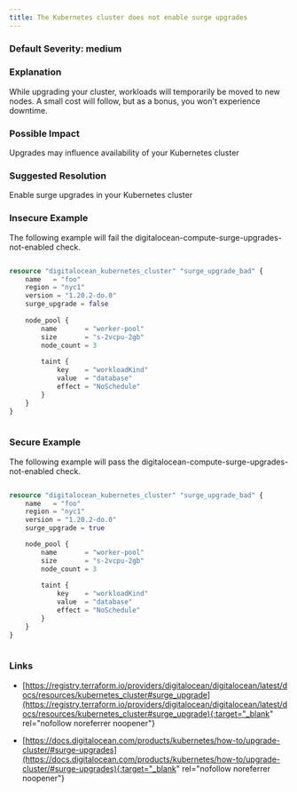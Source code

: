 ```yaml
---
title: The Kubernetes cluster does not enable surge upgrades
---
```


### Default Severity: <span class="severity medium">medium</span>

### Explanation

While upgrading your cluster, workloads will temporarily be moved to new nodes. A small cost will follow, but as a bonus, you won't experience downtime.

### Possible Impact
Upgrades may influence availability of your Kubernetes cluster

### Suggested Resolution
Enable surge upgrades in your Kubernetes cluster


### Insecure Example

The following example will fail the digitalocean-compute-surge-upgrades-not-enabled check.
```terraform

resource "digitalocean_kubernetes_cluster" "surge_upgrade_bad" {
	name   = "foo"
	region = "nyc1"
	version = "1.20.2-do.0"
	surge_upgrade = false
	
	node_pool {
		name       = "worker-pool"
		size       = "s-2vcpu-2gb"
		node_count = 3
	
		taint {
			key    = "workloadKind"
			value  = "database"
			effect = "NoSchedule"
		}
	}
}
 
```



### Secure Example

The following example will pass the digitalocean-compute-surge-upgrades-not-enabled check.
```terraform

resource "digitalocean_kubernetes_cluster" "surge_upgrade_bad" {
	name   = "foo"
	region = "nyc1"
	version = "1.20.2-do.0"
	surge_upgrade = true

	node_pool {
		name       = "worker-pool"
		size       = "s-2vcpu-2gb"
		node_count = 3
	
		taint {
			key    = "workloadKind"
			value  = "database"
			effect = "NoSchedule"
		}
	}
}
 
```



### Links


- [https://registry.terraform.io/providers/digitalocean/digitalocean/latest/docs/resources/kubernetes_cluster#surge_upgrade](https://registry.terraform.io/providers/digitalocean/digitalocean/latest/docs/resources/kubernetes_cluster#surge_upgrade){:target="_blank" rel="nofollow noreferrer noopener"}

- [https://docs.digitalocean.com/products/kubernetes/how-to/upgrade-cluster/#surge-upgrades](https://docs.digitalocean.com/products/kubernetes/how-to/upgrade-cluster/#surge-upgrades){:target="_blank" rel="nofollow noreferrer noopener"}



